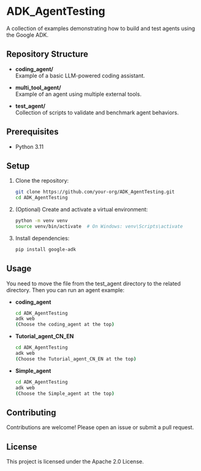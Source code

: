 # ADK_AgentTesting

A collection of examples demonstrating how to build and test agents using the Google ADK.

## Repository Structure

- **coding_agent/**  
  Example of a basic LLM-powered coding assistant.

- **multi_tool_agent/**  
  Example of an agent using multiple external tools.

- **test_agent/**  
  Collection of scripts to validate and benchmark agent behaviors.

## Prerequisites

- Python 3.11

## Setup

1. Clone the repository:
   ```bash
   git clone https://github.com/your-org/ADK_AgentTesting.git
   cd ADK_AgentTesting
   ```
2. (Optional) Create and activate a virtual environment:
   ```bash
   python -m venv venv
   source venv/bin/activate  # On Windows: venv\Scripts\activate
   ```
3. Install dependencies:
   ```bash
   pip install google-adk
   ```
## Usage

You need to move the file from the test_agent directory to the related directory. Then you can run an agent example:

- **coding_agent**  
  ```bash
  cd ADK_AgentTesting
  adk web
  (Choose the coding_agent at the top)
  ```

- **Tutorial_agent_CN_EN**  
  ```bash
  cd ADK_AgentTesting
  adk web
  (Choose the Tutorial_agent_CN_EN at the top)
  ```

- **Simple_agent**  
  ```bash
  cd ADK_AgentTesting
  adk web
  (Choose the Simple_agent at the top)
  ```

## Contributing

Contributions are welcome! Please open an issue or submit a pull request.

## License

This project is licensed under the Apache 2.0 License.
